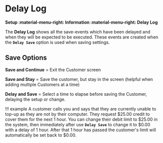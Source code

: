 # Delay Log
**Setup :material-menu-right: Information :material-menu-right: Delay Log**

The **Delay Log** shows all the save-events which have been delayed and when they will be expected to be executed. These events are created when the **`Delay Save`** option is used when saving settings. 

## Save Options

**Save and Continue** = Exit the Customer screen

**Save and Stay** = Save the customer, but stay in the screen (helpful when adding multiple Customers at a time)

**Delay and Save** = Select a time to elapse before saving the Customer, delaying the setup or change. 

!!! example
    A customer calls you and says that they are currently unable to top-up as they are not by their computer. They request $25.00 credit to cover them for the next 1 hour. You can change their debit limit to $25.00 in the system, then immediately after use **`Delay Save`** to change it to $0.00 with a delay of 1 hour. After that 1 hour has passed the customer's limit will automatically be set back to $0.00.
